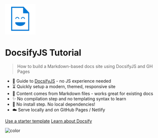 <img src="_media/docs_face.png" height="100px"/>

<h1 id="cover-heading">
  DocsifyJS Tutorial
</h1>

> How to build a Markdown-based docs site using DocsifyJS and GH Pages

- :nut_and_bolt: Guide to [DocsifyJS](https://docsify.js.org/) - no JS experience needed
- :hourglass_flowing_sand: Quickly setup a modern, themed, responsive site
- :open_file_folder: Content comes from Markdown files - works great for existing docs
- :sparkles: No compilation step and no templating syntax to learn
- :pushpin: No install step. No local dependencies!
- :cloud: Serve locally and on GitHub Pages / Netlify

[Use a starter template](https://github.com/MichaelCurrin/docsify-js-template/generate)
[Learn about Docsify](#docsifyjs-tutorial)

![color](#eeefef)
